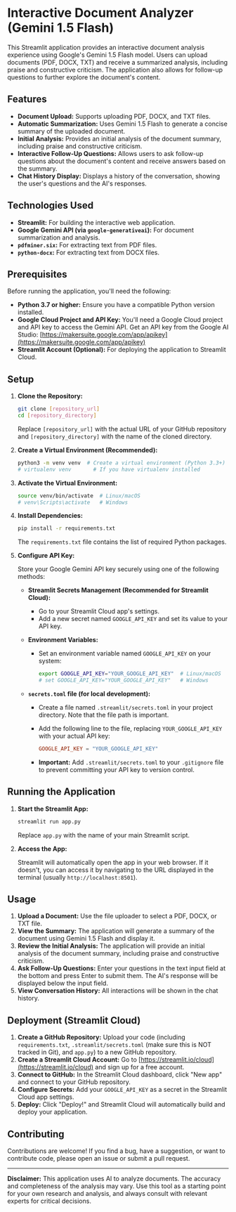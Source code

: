 # Interactive Document Analyzer (Gemini 1.5 Flash)

This Streamlit application provides an interactive document analysis experience using Google's Gemini 1.5 Flash model. Users can upload documents (PDF, DOCX, TXT) and receive a summarized analysis, including praise and constructive criticism. The application also allows for follow-up questions to further explore the document's content.

## Features

*   **Document Upload:** Supports uploading PDF, DOCX, and TXT files.
*   **Automatic Summarization:** Uses Gemini 1.5 Flash to generate a concise summary of the uploaded document.
*   **Initial Analysis:** Provides an initial analysis of the document summary, including praise and constructive criticism.
*   **Interactive Follow-Up Questions:** Allows users to ask follow-up questions about the document's content and receive answers based on the summary.
*   **Chat History Display:** Displays a history of the conversation, showing the user's questions and the AI's responses.

## Technologies Used

*   **Streamlit:** For building the interactive web application.
*   **Google Gemini API (via `google-generativeai`):** For document summarization and analysis.
*   **`pdfminer.six`:** For extracting text from PDF files.
*   **`python-docx`:** For extracting text from DOCX files.

## Prerequisites

Before running the application, you'll need the following:

*   **Python 3.7 or higher:**  Ensure you have a compatible Python version installed.
*   **Google Cloud Project and API Key:** You'll need a Google Cloud project and API key to access the Gemini API. Get an API key from the Google AI Studio: [https://makersuite.google.com/app/apikey](https://makersuite.google.com/app/apikey)
*   **Streamlit Account (Optional):** For deploying the application to Streamlit Cloud.

## Setup

1.  **Clone the Repository:**

    ```bash
    git clone [repository_url]
    cd [repository_directory]
    ```

    Replace `[repository_url]` with the actual URL of your GitHub repository and `[repository_directory]` with the name of the cloned directory.

2.  **Create a Virtual Environment (Recommended):**

    ```bash
    python3 -m venv venv  # Create a virtual environment (Python 3.3+)
    # virtualenv venv       # If you have virtualenv installed
    ```

3.  **Activate the Virtual Environment:**

    ```bash
    source venv/bin/activate  # Linux/macOS
    # venv\Scripts\activate   # Windows
    ```

4.  **Install Dependencies:**

    ```bash
    pip install -r requirements.txt
    ```

    The `requirements.txt` file contains the list of required Python packages.

5.  **Configure API Key:**

    Store your Google Gemini API key securely using one of the following methods:

    *   **Streamlit Secrets Management (Recommended for Streamlit Cloud):**
        *   Go to your Streamlit Cloud app's settings.
        *   Add a new secret named `GOOGLE_API_KEY` and set its value to your API key.
    *   **Environment Variables:**
        *   Set an environment variable named `GOOGLE_API_KEY` on your system:

            ```bash
            export GOOGLE_API_KEY="YOUR_GOOGLE_API_KEY"  # Linux/macOS
            # set GOOGLE_API_KEY="YOUR_GOOGLE_API_KEY"   # Windows
            ```

    *   **`secrets.toml` file (for local development):**
        * Create a file named `.streamlit/secrets.toml` in your project directory. Note that the file path is important.
        * Add the following line to the file, replacing `YOUR_GOOGLE_API_KEY` with your actual API key:

            ```toml
            GOOGLE_API_KEY = "YOUR_GOOGLE_API_KEY"
            ```

        *   **Important:** Add `.streamlit/secrets.toml` to your `.gitignore` file to prevent committing your API key to version control.

## Running the Application

1.  **Start the Streamlit App:**

    ```bash
    streamlit run app.py
    ```

    Replace `app.py` with the name of your main Streamlit script.

2.  **Access the App:**

    Streamlit will automatically open the app in your web browser. If it doesn't, you can access it by navigating to the URL displayed in the terminal (usually `http://localhost:8501`).

## Usage

1.  **Upload a Document:**  Use the file uploader to select a PDF, DOCX, or TXT file.
2.  **View the Summary:** The application will generate a summary of the document using Gemini 1.5 Flash and display it.
3.  **Review the Initial Analysis:**  The application will provide an initial analysis of the document summary, including praise and constructive criticism.
4.  **Ask Follow-Up Questions:**  Enter your questions in the text input field at the bottom and press Enter to submit them. The AI's response will be displayed below the input field.
5.  **View Conversation History:** All interactions will be shown in the chat history.

## Deployment (Streamlit Cloud)

1.  **Create a GitHub Repository:**  Upload your code (including `requirements.txt`, `.streamlit/secrets.toml` (make sure this is NOT tracked in Git), and `app.py`) to a new GitHub repository.
2.  **Create a Streamlit Cloud Account:**  Go to [https://streamlit.io/cloud](https://streamlit.io/cloud) and sign up for a free account.
3.  **Connect to GitHub:**  In the Streamlit Cloud dashboard, click "New app" and connect to your GitHub repository.
4.  **Configure Secrets:** Add your `GOOGLE_API_KEY` as a secret in the Streamlit Cloud app settings.
5.  **Deploy:**  Click "Deploy!" and Streamlit Cloud will automatically build and deploy your application.

## Contributing

Contributions are welcome! If you find a bug, have a suggestion, or want to contribute code, please open an issue or submit a pull request.

---

**Disclaimer:** This application uses AI to analyze documents. The accuracy and completeness of the analysis may vary. Use this tool as a starting point for your own research and analysis, and always consult with relevant experts for critical decisions.
